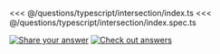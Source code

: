 <<< @/questions/typescript/intersection/index.ts
<<< @/questions/typescript/intersection/index.spec.ts

[![Share your answer](https://img.shields.io/badge/Share_your_answer-blue?style=flat)](https://github.com/tyankatsu0105/utility-challenges/issues/new?labels=answer,typescript/intersection&template=answer.md&title=typescript-intersection)
[![Check out answers](https://img.shields.io/badge/Check_out_answers-green?style=flat)](https://github.com/tyankatsu0105/utility-challenges/issues?q=is%3Aopen+label%3Atypescript/intersection+label%3Aanswer+)
